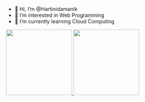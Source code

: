 - 👋 Hi, I’m @Hartinidamanik
- 👀 I’m interested in Web Programming
- 🌱 I’m currently learning Cloud Computing 
<p align="left">
<a href="https://github.com/Hartinidamanik">
  <img height="180em" src="https://github-readme-stats-eight-theta.vercel.app/api?username=Hartinidamanik&show_icons=true&theme=algolia&include_all_commits=true&count_private=true"/>
  <img height="180em" src="https://github-readme-stats-eight-theta.vercel.app/api/top-langs/?username=Hartinidamanik&layout=compact&theme=algolia"/>
</a>
</p>

<!---
Hartinidamanik/Hartinidamanik is a ✨ special ✨ repository because its `README.md` (this file) appears on your GitHub profile.
You can click the Preview link to take a look at your changes.
--->
